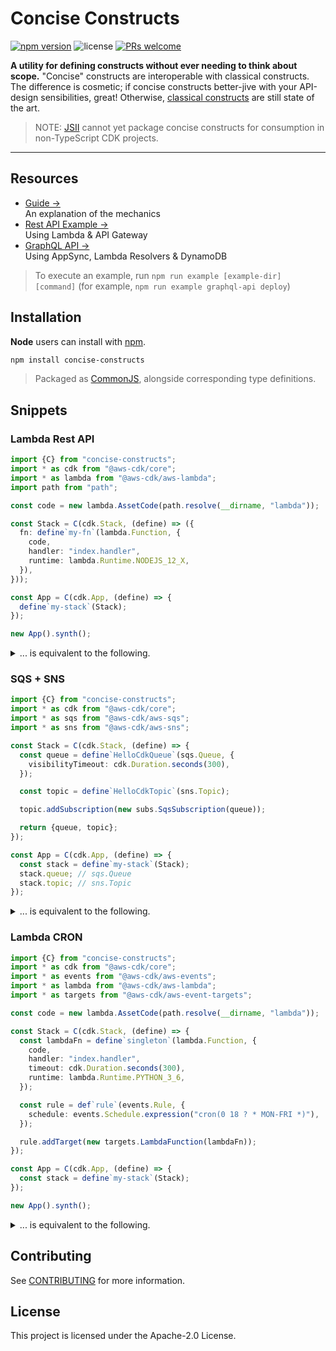 # Concise Constructs

[![npm version](https://img.shields.io/npm/v/concise-constructs.svg?style=flat-square)](https://badge.fury.io/js/concise-constructs) ![license](https://img.shields.io/npm/l/concise-constructs.svg?style=flat-square) [![PRs welcome](https://img.shields.io/badge/PRs-welcome-brightgreen.svg?style=flat-square)](https://github.com/awslabs/concise-constructs/blob/master/CONTRIBUTING.md#submitting-pull-requests)

**A utility for defining constructs without ever needing to think about scope.** "Concise" constructs are interoperable with classical constructs. The difference is cosmetic; if concise constructs better-jive with your API-design sensibilities, great! Otherwise, [classical constructs](https://github.com/aws/constructs) are still state of the art.

> NOTE: [JSII](https://github.com/aws/jsii) cannot yet package concise constructs for consumption in non-TypeScript CDK projects.

---

## Resources

<!-- - [Video Tutorial &rarr;](#)<br />A friendly end-to-end introduction on YouTube -->

- [Guide &rarr;](docs/guide.md)<br />An explanation of the mechanics
- [Rest API Example &rarr;](examples/rest-api)<br />Using Lambda & API Gateway
- [GraphQL API &rarr;](examples/graphql-api)<br />Using AppSync, Lambda Resolvers & DynamoDB

> To execute an example, run `npm run example [example-dir] [command]` (for example, `npm run example graphql-api deploy`)

## Installation

**Node** users can install with [npm](https://www.npmjs.com/package/concise-constructs).

```sh
npm install concise-constructs
```

> Packaged as [CommonJS](http://wiki.commonjs.org/wiki/Modules/1.1), alongside corresponding type definitions.

## Snippets

### Lambda Rest API

```ts
import {C} from "concise-constructs";
import * as cdk from "@aws-cdk/core";
import * as lambda from "@aws-cdk/aws-lambda";
import path from "path";

const code = new lambda.AssetCode(path.resolve(__dirname, "lambda"));

const Stack = C(cdk.Stack, (define) => ({
  fn: define`my-fn`(lambda.Function, {
    code,
    handler: "index.handler",
    runtime: lambda.Runtime.NODEJS_12_X,
  }),
}));

const App = C(cdk.App, (define) => {
  define`my-stack`(Stack);
});

new App().synth();
```

<details closed>
<summary>... is equivalent to the following.</summary>

```ts
import * as cdk from "@aws-cdk/core";
import * as lambda from "@aws-cdk/aws-lambda";
import path from "path";

const code = new lambda.AssetCode(path.resolve(__dirname, "lambda"));

class Stack extends cdk.Stack {
  fn;

  constructor(scope: cdk.App, id: string) {
    super(scope, id);

    this.fn = new lambda.Function(this, "my-fn", {
      code,
      handler: "index.handler",
      runtime: lambda.Runtime.NODEJS_12_X,
    });
  }
}

class App extends cdk.App {
  constructor() {
    super();

    new Stack(this, "my-stack");
  }
}

new App().synth();
```

</details>

### SQS + SNS

```ts
import {C} from "concise-constructs";
import * as cdk from "@aws-cdk/core";
import * as sqs from "@aws-cdk/aws-sqs";
import * as sns from "@aws-cdk/aws-sns";

const Stack = C(cdk.Stack, (define) => {
  const queue = define`HelloCdkQueue`(sqs.Queue, {
    visibilityTimeout: cdk.Duration.seconds(300),
  });

  const topic = define`HelloCdkTopic`(sns.Topic);

  topic.addSubscription(new subs.SqsSubscription(queue));

  return {queue, topic};
});

const App = C(cdk.App, (define) => {
  const stack = define`my-stack`(Stack);
  stack.queue; // sqs.Queue
  stack.topic; // sns.Topic
});
```

<details closed>
<summary>... is equivalent to the following.</summary>

```ts
import * as cdk from "@aws-cdk/core";
import * as sqs from "@aws-cdk/aws-sqs";
import * as sns from "@aws-cdk/aws-sns";

class HelloCdkStack extends cdk.Stack {
  queue;
  topic;

  constructor(scope: cdk.App, id: string) {
    super(scope, id, props);

    this.queue = new sqs.Queue(this, "HelloCdkQueue", {
      visibilityTimeout: cdk.Duration.seconds(300),
    });

    this.topic = new sns.Topic(this, "HelloCdkTopic");

    topic.addSubscription(new subs.SqsSubscription(this.queue));
  }
}

class App extends cdk.App {
  constructor() {
    super();

    const stack = new Stack(this, "my-stack");
    stack.queue; // sqs.Queue
    stack.topic; // sns.Topic
  }
}

new App().synth();
```

</details>

### Lambda CRON

```ts
import {C} from "concise-constructs";
import * as cdk from "@aws-cdk/core";
import * as events from "@aws-cdk/aws-events";
import * as lambda from "@aws-cdk/aws-lambda";
import * as targets from "@aws-cdk/aws-event-targets";

const code = new lambda.AssetCode(path.resolve(__dirname, "lambda"));

const Stack = C(cdk.Stack, (define) => {
  const lambdaFn = define`singleton`(lambda.Function, {
    code,
    handler: "index.handler",
    timeout: cdk.Duration.seconds(300),
    runtime: lambda.Runtime.PYTHON_3_6,
  });

  const rule = def`rule`(events.Rule, {
    schedule: events.Schedule.expression("cron(0 18 ? * MON-FRI *)"),
  });

  rule.addTarget(new targets.LambdaFunction(lambdaFn));
});

const App = C(cdk.App, (define) => {
  const stack = define`my-stack`(Stack);
});

new App().synth();
```

<details closed>
<summary>... is equivalent to the following.</summary>

```ts
import * as cdk from "@aws-cdk/core";
import * as events from "@aws-cdk/aws-events";
import * as lambda from "@aws-cdk/aws-lambda";
import * as targets from "@aws-cdk/aws-event-targets";

const code = new lambda.AssetCode(path.resolve(__dirname, "lambda"));

class Stack extends cdk.Stack {
  constructor(scope: cdk.App, id: string) {
    super(scope, id);

    const lambdaFn = new lambda.Function(this, "singleton", {
      code,
      handler: "index.handler",
      timeout: cdk.Duration.seconds(300),
      runtime: lambda.Runtime.PYTHON_3_6,
    });

    const rule = new events.Rule(this, "rule", {
      schedule: events.Schedule.expression("cron(0 18 ? * MON-FRI *)"),
    });

    rule.addTarget(new targets.LambdaFunction(lambdaFn));
  }
}

class App extends cdk.App {
  constructor() {
    new Stack(this, "my-stack");
  }
}

new App().synth();
```

</details>

## Contributing

See [CONTRIBUTING](CONTRIBUTING.md#security-issue-notifications) for more information.

## License

This project is licensed under the Apache-2.0 License.
